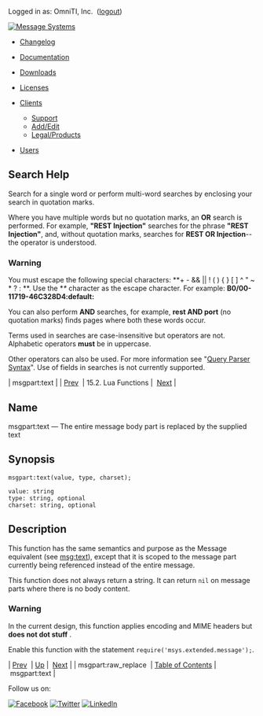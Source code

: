 Logged in as: OmniTI, Inc.  ([logout](https://support.messagesystems.com/logout.php))

[![Message Systems](https://support.messagesystems.com/images/ms-white205.png)](https://support.messagesystems.com/start.php) 

*   [Changelog](https://support.messagesystems.com/start.php?show=changelog)
*   [Documentation](https://support.messagesystems.com/docs/)
*   [Downloads](https://support.messagesystems.com/start.php)

*   [Licenses](https://support.messagesystems.com/license_summary.php)
*   <a href="">Clients</a>
    *   [Support](https://support.messagesystems.com/cs.php)
    *   [Add/Edit](https://support.messagesystems.com/edit_client.php)
    *   [Legal/Products](https://support.messagesystems.com/edit_products.php)
*   [Users](https://support.messagesystems.com/edit_customer.php)

## Search Help

Search for a single word or perform multi-word searches by enclosing your search in quotation marks.

Where you have multiple words but no quotation marks, an **OR** search is performed. For example, **"REST Injection"** searches for the phrase **"REST Injection"**, and, without quotation marks, searches for **REST OR Injection**--the operator is understood.

### Warning

You must escape the following special characters: **+ - && || ! ( ) { } [ ] ^ " ~ * ? : \**. Use the **\** character as the escape character. For example: **B0/00-11719-46C328D4\:default\:**

You can also perform **AND** searches, for example, **rest AND port** (no quotation marks) finds pages where both these words occur.

Terms used in searches are case-insensitive but operators are not. Alphabetic operators **must** be in uppercase.

Other operators can also be used. For more information see "[Query Parser Syntax](https://lucene.apache.org/core/old_versioned_docs/versions/3_0_0/queryparsersyntax.html)". Use of fields in searches is not currently supported.

| msgpart:text |
| [Prev](lua.ref.msgpart_raw_replace.php)  | 15.2. Lua Functions |  [Next](lua.ref.msgpart_text.php) |

<a name="lua.ref.msgpart_text2"></a>
## Name

msgpart:text — The entire message body part is replaced by the supplied text

<a name="idp25825248"></a>
## Synopsis

`msgpart:text(value, type, charset);`

```
value: string
type: string, optional
charset: string, optional
```
<a name="idp25827984"></a>
## Description

This function has the same semantics and purpose as the Message equivalent (see [msg:text](lua.ref.msg_text.php "msg:text")), except that it is scoped to the message part currently being referenced instead of the entire message.

This function does not always return a string. It can return `nil` on message parts where there is no body content.

### Warning

In the current design, this function applies encoding and MIME headers but **does not dot stuff** .

Enable this function with the statement `require('msys.extended.message');`.

| [Prev](lua.ref.msgpart_raw_replace.php)  | [Up](lua.function.details.php) |  [Next](lua.ref.msgpart_text.php) |
| msgpart:raw_replace  | [Table of Contents](index.php) |  msgpart:text |

Follow us on:

[![Facebook](https://support.messagesystems.com/images/icon-facebook.png)](http://www.facebook.com/messagesystems) [![Twitter](https://support.messagesystems.com/images/icon-twitter.png)](http://twitter.com/#!/MessageSystems) [![LinkedIn](https://support.messagesystems.com/images/icon-linkedin.png)](http://www.linkedin.com/company/message-systems)